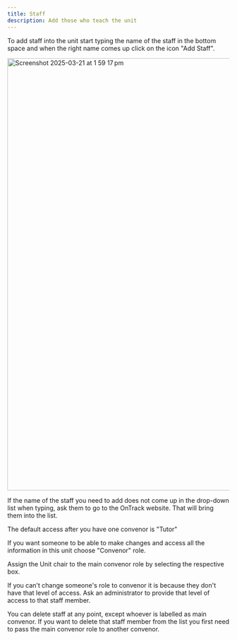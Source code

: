 ```yaml
---
title: Staff
description: Add those who teach the unit
---
```


To add staff into the unit start typing the name of the staff in the bottom space and when the right name comes up click on the icon "Add Staff".

<img width="978" alt="Screenshot 2025-03-21 at 1 59 17 pm" src="https://github.com/user-attachments/assets/1182dcdb-acec-4274-8558-d5988e83796f" />

If the name of the staff you need to add does not come up in the drop-down list when typing, ask them to go to the OnTrack website. That will bring them into the list.

The default access after you have one convenor is "Tutor"

If you want someone to be able to make changes and access all the information in this unit choose "Convenor" role. 

Assign the Unit chair to the main convenor role by selecting the respective box.

If you can't change someone's role to convenor it is because they don't have that level of access. Ask an administrator to provide that level of access to that staff member.

You can delete staff at any point, except whoever is labelled as main convenor. If you want to delete that staff member from the list you first need to pass the main convenor role to another convenor.

